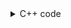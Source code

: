 <details><summary>C++ code</summary>

![](../../../assets/count-number-of-free-cell.png)

</details>
